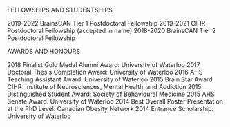 FELLOWSHIPS AND STUDENTSHIPS

2019-2022 BrainsCAN Tier 1 Postdoctoral Fellowship 
2019-2021 CIHR Postdoctoral Fellowship (accepted in name) 
2018-2020 BrainsCAN Tier 2 Postdoctoral Fellowship 

AWARDS AND HONOURS

2018 Finalist Gold Medal Alumni Award: University of Waterloo
2017 Doctoral Thesis Completion Award: University of Waterloo 
2016 AHS Teaching Assistant Award: University of Waterloo 
2015 Brain Star Award CIHR: Institute of Neurosciences, Mental Health, and Addiction
2015 Distinguished Student Award: Society of Behavioural Medicine 
2015 AHS Senate Award: University of Waterloo 
2014 Best Overall Poster Presentation at the PhD Level: Canadian Obesity Network 
2014 Entrance Scholarship: University of Waterloo 
